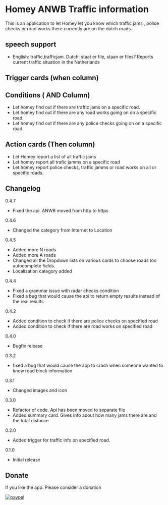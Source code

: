 # Homey ANWB Traffic information

This is an application to let Homey let you know which traffic jams , police checks or road works there currently are on
the dutch roads.

## speech support

- English: traffic,trafficjam. Dutch:   staat er file, staan er files?
    Reports current traffic situation in the Netherlands

## Trigger cards (when column)

## Conditions ( AND Column)

- Let homey find out if there are traffic jams on a specific road.
- Let homey find out if there are any road works going on on a specific road.
- Let homey find out if there are any police checks going on on a specific road. 

## Action cards (Then column)

- Let Homey report a list of all traffic jams
- Let homey report all trafic jamms on a specific road
- Let homey report police checks, traffic jamms or road works on all or specific roads.

## Changelog

0.4.7
* Fixed the api. ANWB moved from http to https

0.4.6

* Changed the category from Internet to Location

0.4.5
* Added more N roads
* Added more A roads
* Changed all the Dropdown lists on various cards to choose roads too autocomplete fields.
* Localization category added

0.4.4
* Fixed a grammar issue with radar checks condition
* Fixed a bug that would cause the api to return empty results instead of the real results

0.4.2
* Added condition to check if there are police checks on specified road
* Added condition to check if there are road works on specified road

0.4.0
* Bugfix release

0.3.2
* fixed a bug that would cause the app to crash when someone wanted to know road block information 

0.3.1
* Changed images and icon

0.3.0
* Refactor of code. Api has been moved to separate file
* Added summary card. Gives info about how many jams there are and the total distance

0.2.0
* Added trigger for traffic info on specified road.

0.1.0 
* Initial release

## Donate

If you like the app. Please consider a donation

[![paypal](https://www.paypal.com/en_US/i/btn/btn_donateCC_LG.gif)](https://www.paypal.com/cgi-bin/webscr?cmd=_s-xclick&hosted_button_id=Q67ZKATD9QVLY)
